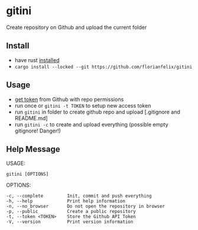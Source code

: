 # gitini
Create repository on Github and upload the current folder
## Install
- have rust <a href="https://www.rust-lang.org/tools/install">installed</a>
- `cargo install --locked --git https://github.com/florianfelix/gitini`

## Usage
- <a href="https://github.com/settings/tokens">get token</a> from Github with repo permissions
- run once or `gitini -t TOKEN` to setup new access token
- run `gitini` in folder to create github repo and upload [.gitignore and README.md]
- run `gitini -c` to create and upload everything (possible empty gitignore! Danger!)

## Help Message
USAGE:

    gitini [OPTIONS]

OPTIONS:

    -c, --complete         Init, commit and push everything
    -h, --help             Print help information
    -n, --no_browser       Do not open the repository in browser
    -p, --public           Create a public repository
    -t, --token <TOKEN>    Store the Github API Token
    -V, --version          Print version information
